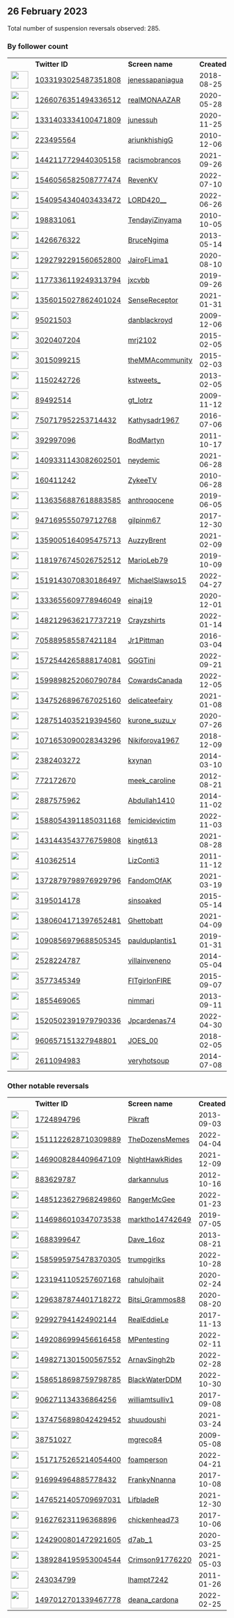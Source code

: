 
## 26 February 2023
Total number of suspension reversals observed: 285.

### By follower count
<table><tr><th></th><th align="left">Twitter ID</th><th align="left">Screen name</th>
<th align="left">Created</th><th align="left">Status</th><th align="left">Suspended</th><th align="left">Followers</th>
<tr><td><a href="https://pbs.twimg.com/profile_images/1628502347797397504/AeXh_JDf_normal.jpg"><img src="https://pbs.twimg.com/profile_images/1628502347797397504/AeXh_JDf_normal.jpg" width="40px" height="40px" align="center"/></a></td><td><a href="https://twitter.com/intent/user?user_id=1033193025487351808">1033193025487351808</a></td><td><a href="https://twitter.com/jenessapaniagua">jenessapaniagua</a></td><td>2018-08-25</td><td align="center"></td><td>2022-04-06</td><td>490676</td></tr>
<tr><td><a href="https://pbs.twimg.com/profile_images/1623763612107182080/V0s-QnNe_normal.jpg"><img src="https://pbs.twimg.com/profile_images/1623763612107182080/V0s-QnNe_normal.jpg" width="40px" height="40px" align="center"/></a></td><td><a href="https://twitter.com/intent/user?user_id=1266076351494336512">1266076351494336512</a></td><td><a href="https://twitter.com/realMONAAZAR">realMONAAZAR</a></td><td>2020-05-28</td><td align="center"></td><td>2022-12-13</td><td>309455</td></tr>
<tr><td><a href="https://pbs.twimg.com/profile_images/1629608970993414144/x78y_rKb_normal.jpg"><img src="https://pbs.twimg.com/profile_images/1629608970993414144/x78y_rKb_normal.jpg" width="40px" height="40px" align="center"/></a></td><td><a href="https://twitter.com/intent/user?user_id=1331403334100471809">1331403334100471809</a></td><td><a href="https://twitter.com/junessuh">junessuh</a></td><td>2020-11-25</td><td align="center"></td><td>2023-02-16</td><td>45689</td></tr>
<tr><td><a href="https://pbs.twimg.com/profile_images/1668516138207305731/wqGGZi8b_normal.jpg"><img src="https://pbs.twimg.com/profile_images/1668516138207305731/wqGGZi8b_normal.jpg" width="40px" height="40px" align="center"/></a></td><td><a href="https://twitter.com/intent/user?user_id=223495564">223495564</a></td><td><a href="https://twitter.com/ariunkhishigG">ariunkhishigG</a></td><td>2010-12-06</td><td align="center"></td><td>2023-02-20</td><td>35383</td></tr>
<tr><td><a href="https://pbs.twimg.com/profile_images/1652200713475194880/MBV60Hrz_normal.jpg"><img src="https://pbs.twimg.com/profile_images/1652200713475194880/MBV60Hrz_normal.jpg" width="40px" height="40px" align="center"/></a></td><td><a href="https://twitter.com/intent/user?user_id=1442117729440305158">1442117729440305158</a></td><td><a href="https://twitter.com/racismobrancos">racismobrancos</a></td><td>2021-09-26</td><td align="center"></td><td>2022-09-22</td><td>34620</td></tr>
<tr><td><a href="https://pbs.twimg.com/profile_images/1591269129708781568/6yYnZtA9_normal.jpg"><img src="https://pbs.twimg.com/profile_images/1591269129708781568/6yYnZtA9_normal.jpg" width="40px" height="40px" align="center"/></a></td><td><a href="https://twitter.com/intent/user?user_id=1546056582508777474">1546056582508777474</a></td><td><a href="https://twitter.com/RevenKV">RevenKV</a></td><td>2022-07-10</td><td align="center"></td><td>2022-11-30</td><td>30356</td></tr>
<tr><td><a href="https://pbs.twimg.com/profile_images/1541557563048738816/JiW7iq5j_normal.jpg"><img src="https://pbs.twimg.com/profile_images/1541557563048738816/JiW7iq5j_normal.jpg" width="40px" height="40px" align="center"/></a></td><td><a href="https://twitter.com/intent/user?user_id=1540954340403433472">1540954340403433472</a></td><td><a href="https://twitter.com/LORD420__">LORD420__</a></td><td>2022-06-26</td><td align="center"></td><td>2023-02-21</td><td>20523</td></tr>
<tr><td><a href="https://pbs.twimg.com/profile_images/1661970576502583296/FSALcLm9_normal.jpg"><img src="https://pbs.twimg.com/profile_images/1661970576502583296/FSALcLm9_normal.jpg" width="40px" height="40px" align="center"/></a></td><td><a href="https://twitter.com/intent/user?user_id=198831061">198831061</a></td><td><a href="https://twitter.com/TendayiZinyama">TendayiZinyama</a></td><td>2010-10-05</td><td align="center"></td><td>2023-01-09</td><td>16002</td></tr>
<tr><td><a href="https://pbs.twimg.com/profile_images/1476172875166007297/HVvGCpQL_normal.jpg"><img src="https://pbs.twimg.com/profile_images/1476172875166007297/HVvGCpQL_normal.jpg" width="40px" height="40px" align="center"/></a></td><td><a href="https://twitter.com/intent/user?user_id=1426676322">1426676322</a></td><td><a href="https://twitter.com/BruceNgima">BruceNgima</a></td><td>2013-05-14</td><td align="center"></td><td>2023-02-19</td><td>11994</td></tr>
<tr><td><a href="https://pbs.twimg.com/profile_images/1592112168383676418/ltbYe8eh_normal.jpg"><img src="https://pbs.twimg.com/profile_images/1592112168383676418/ltbYe8eh_normal.jpg" width="40px" height="40px" align="center"/></a></td><td><a href="https://twitter.com/intent/user?user_id=1292792291560652800">1292792291560652800</a></td><td><a href="https://twitter.com/JairoFLima1">JairoFLima1</a></td><td>2020-08-10</td><td align="center"></td><td>2022-11-22</td><td>10609</td></tr>
<tr><td><a href="https://pbs.twimg.com/profile_images/1668001604539240448/8LN3G2K9_normal.jpg"><img src="https://pbs.twimg.com/profile_images/1668001604539240448/8LN3G2K9_normal.jpg" width="40px" height="40px" align="center"/></a></td><td><a href="https://twitter.com/intent/user?user_id=1177336119249313794">1177336119249313794</a></td><td><a href="https://twitter.com/jxcvbb">jxcvbb</a></td><td>2019-09-26</td><td align="center"></td><td>2022-12-25</td><td>9309</td></tr>
<tr><td><a href="https://pbs.twimg.com/profile_images/1501748136246759429/NZopx2QD_normal.jpg"><img src="https://pbs.twimg.com/profile_images/1501748136246759429/NZopx2QD_normal.jpg" width="40px" height="40px" align="center"/></a></td><td><a href="https://twitter.com/intent/user?user_id=1356015027862401024">1356015027862401024</a></td><td><a href="https://twitter.com/SenseReceptor">SenseReceptor</a></td><td>2021-01-31</td><td align="center"></td><td>2022-06-15</td><td>8892</td></tr>
<tr><td><a href="https://pbs.twimg.com/profile_images/1665780717891235841/2-MiXSwz_normal.jpg"><img src="https://pbs.twimg.com/profile_images/1665780717891235841/2-MiXSwz_normal.jpg" width="40px" height="40px" align="center"/></a></td><td><a href="https://twitter.com/intent/user?user_id=95021503">95021503</a></td><td><a href="https://twitter.com/danblackroyd">danblackroyd</a></td><td>2009-12-06</td><td align="center"></td><td>2022-09-13</td><td>8782</td></tr>
<tr><td><a href="https://pbs.twimg.com/profile_images/1665795102864818180/aJ6uJ3Bh_normal.jpg"><img src="https://pbs.twimg.com/profile_images/1665795102864818180/aJ6uJ3Bh_normal.jpg" width="40px" height="40px" align="center"/></a></td><td><a href="https://twitter.com/intent/user?user_id=3020407204">3020407204</a></td><td><a href="https://twitter.com/mrj2102">mrj2102</a></td><td>2015-02-05</td><td align="center">👋</td><td>2022-08-10</td><td>7941</td></tr>
<tr><td><a href="https://pbs.twimg.com/profile_images/619316171846778880/rPAAowzX_normal.png"><img src="https://pbs.twimg.com/profile_images/619316171846778880/rPAAowzX_normal.png" width="40px" height="40px" align="center"/></a></td><td><a href="https://twitter.com/intent/user?user_id=3015099215">3015099215</a></td><td><a href="https://twitter.com/theMMAcommunity">theMMAcommunity</a></td><td>2015-02-03</td><td align="center"></td><td></td><td>7551</td></tr>
<tr><td><a href="https://pbs.twimg.com/profile_images/1649419193060585476/jng3dxrO_normal.jpg"><img src="https://pbs.twimg.com/profile_images/1649419193060585476/jng3dxrO_normal.jpg" width="40px" height="40px" align="center"/></a></td><td><a href="https://twitter.com/intent/user?user_id=1150242726">1150242726</a></td><td><a href="https://twitter.com/kstweets_">kstweets_</a></td><td>2013-02-05</td><td align="center"></td><td></td><td>6337</td></tr>
<tr><td><a href="https://pbs.twimg.com/profile_images/1492495042220597263/-EQEM2Z7_normal.jpg"><img src="https://pbs.twimg.com/profile_images/1492495042220597263/-EQEM2Z7_normal.jpg" width="40px" height="40px" align="center"/></a></td><td><a href="https://twitter.com/intent/user?user_id=89492514">89492514</a></td><td><a href="https://twitter.com/gt_lotrz">gt_lotrz</a></td><td>2009-11-12</td><td align="center"></td><td>2022-03-15</td><td>6042</td></tr>
<tr><td><a href="https://pbs.twimg.com/profile_images/1661797170733776897/kjOpLY3j_normal.jpg"><img src="https://pbs.twimg.com/profile_images/1661797170733776897/kjOpLY3j_normal.jpg" width="40px" height="40px" align="center"/></a></td><td><a href="https://twitter.com/intent/user?user_id=750717952253714432">750717952253714432</a></td><td><a href="https://twitter.com/Kathysadr1967">Kathysadr1967</a></td><td>2016-07-06</td><td align="center"></td><td>2022-07-20</td><td>5746</td></tr>
<tr><td><a href="https://pbs.twimg.com/profile_images/1229817051021283328/8Mz3Ckd1_normal.jpg"><img src="https://pbs.twimg.com/profile_images/1229817051021283328/8Mz3Ckd1_normal.jpg" width="40px" height="40px" align="center"/></a></td><td><a href="https://twitter.com/intent/user?user_id=392997096">392997096</a></td><td><a href="https://twitter.com/BodMartyn">BodMartyn</a></td><td>2011-10-17</td><td align="center"></td><td>2022-03-13</td><td>5226</td></tr>
<tr><td><a href="https://pbs.twimg.com/profile_images/1668304564829958145/ZkScPLZ9_normal.jpg"><img src="https://pbs.twimg.com/profile_images/1668304564829958145/ZkScPLZ9_normal.jpg" width="40px" height="40px" align="center"/></a></td><td><a href="https://twitter.com/intent/user?user_id=1409331143082602501">1409331143082602501</a></td><td><a href="https://twitter.com/neydemic">neydemic</a></td><td>2021-06-28</td><td align="center"></td><td></td><td>4120</td></tr>
<tr><td><a href="https://pbs.twimg.com/profile_images/1659222922836230144/C8JOfqrT_normal.jpg"><img src="https://pbs.twimg.com/profile_images/1659222922836230144/C8JOfqrT_normal.jpg" width="40px" height="40px" align="center"/></a></td><td><a href="https://twitter.com/intent/user?user_id=160411242">160411242</a></td><td><a href="https://twitter.com/ZykeeTV">ZykeeTV</a></td><td>2010-06-28</td><td align="center"></td><td></td><td>4107</td></tr>
<tr><td><a href="https://pbs.twimg.com/profile_images/1642740722741723138/2o4p5QYq_normal.jpg"><img src="https://pbs.twimg.com/profile_images/1642740722741723138/2o4p5QYq_normal.jpg" width="40px" height="40px" align="center"/></a></td><td><a href="https://twitter.com/intent/user?user_id=1136356887618883585">1136356887618883585</a></td><td><a href="https://twitter.com/anthroqocene">anthroqocene</a></td><td>2019-06-05</td><td align="center">🚫</td><td>2022-11-12</td><td>3958</td></tr>
<tr><td><a href="https://pbs.twimg.com/profile_images/1306025298790670336/mVz8_b8W_normal.jpg"><img src="https://pbs.twimg.com/profile_images/1306025298790670336/mVz8_b8W_normal.jpg" width="40px" height="40px" align="center"/></a></td><td><a href="https://twitter.com/intent/user?user_id=947169555079712768">947169555079712768</a></td><td><a href="https://twitter.com/gilpinm67">gilpinm67</a></td><td>2017-12-30</td><td align="center"></td><td></td><td>3183</td></tr>
<tr><td><a href="https://pbs.twimg.com/profile_images/1661208067562938373/Gj0ItoK2_normal.jpg"><img src="https://pbs.twimg.com/profile_images/1661208067562938373/Gj0ItoK2_normal.jpg" width="40px" height="40px" align="center"/></a></td><td><a href="https://twitter.com/intent/user?user_id=1359005164095475713">1359005164095475713</a></td><td><a href="https://twitter.com/AuzzyBrent">AuzzyBrent</a></td><td>2021-02-09</td><td align="center"></td><td>2023-01-14</td><td>3160</td></tr>
<tr><td><a href="https://pbs.twimg.com/profile_images/1547168481598136322/_BHBC3W8_normal.jpg"><img src="https://pbs.twimg.com/profile_images/1547168481598136322/_BHBC3W8_normal.jpg" width="40px" height="40px" align="center"/></a></td><td><a href="https://twitter.com/intent/user?user_id=1181976745026752512">1181976745026752512</a></td><td><a href="https://twitter.com/MarioLeb79">MarioLeb79</a></td><td>2019-10-09</td><td align="center"></td><td>2022-10-30</td><td>2763</td></tr>
<tr><td><a href="https://pbs.twimg.com/profile_images/1519143371788283904/Y_WuudSK_normal.jpg"><img src="https://pbs.twimg.com/profile_images/1519143371788283904/Y_WuudSK_normal.jpg" width="40px" height="40px" align="center"/></a></td><td><a href="https://twitter.com/intent/user?user_id=1519143070830186497">1519143070830186497</a></td><td><a href="https://twitter.com/MichaelSlawso15">MichaelSlawso15</a></td><td>2022-04-27</td><td align="center"></td><td>2022-07-28</td><td>2630</td></tr>
<tr><td><a href="https://pbs.twimg.com/profile_images/1664506902745677824/Xxe47SlW_normal.jpg"><img src="https://pbs.twimg.com/profile_images/1664506902745677824/Xxe47SlW_normal.jpg" width="40px" height="40px" align="center"/></a></td><td><a href="https://twitter.com/intent/user?user_id=1333655609778946049">1333655609778946049</a></td><td><a href="https://twitter.com/einaj19">einaj19</a></td><td>2020-12-01</td><td align="center"></td><td>2023-01-09</td><td>2444</td></tr>
<tr><td><a href="https://pbs.twimg.com/profile_images/1625904081184210944/RECiUxMS_normal.jpg"><img src="https://pbs.twimg.com/profile_images/1625904081184210944/RECiUxMS_normal.jpg" width="40px" height="40px" align="center"/></a></td><td><a href="https://twitter.com/intent/user?user_id=1482129636217737219">1482129636217737219</a></td><td><a href="https://twitter.com/Crayzshirts">Crayzshirts</a></td><td>2022-01-14</td><td align="center"></td><td>2023-02-20</td><td>2366</td></tr>
<tr><td><a href="https://pbs.twimg.com/profile_images/705905136690929665/dDKqlawY_normal.jpg"><img src="https://pbs.twimg.com/profile_images/705905136690929665/dDKqlawY_normal.jpg" width="40px" height="40px" align="center"/></a></td><td><a href="https://twitter.com/intent/user?user_id=705889585587421184">705889585587421184</a></td><td><a href="https://twitter.com/Jr1Pittman">Jr1Pittman</a></td><td>2016-03-04</td><td align="center"></td><td></td><td>2354</td></tr>
<tr><td><a href="https://pbs.twimg.com/profile_images/1637475535591809028/ftMUrRSs_normal.jpg"><img src="https://pbs.twimg.com/profile_images/1637475535591809028/ftMUrRSs_normal.jpg" width="40px" height="40px" align="center"/></a></td><td><a href="https://twitter.com/intent/user?user_id=1572544265888174081">1572544265888174081</a></td><td><a href="https://twitter.com/GGGTini">GGGTini</a></td><td>2022-09-21</td><td align="center"></td><td>2023-02-10</td><td>2305</td></tr>
<tr><td><a href="https://pbs.twimg.com/profile_images/1625526798099578882/y9mb1akV_normal.jpg"><img src="https://pbs.twimg.com/profile_images/1625526798099578882/y9mb1akV_normal.jpg" width="40px" height="40px" align="center"/></a></td><td><a href="https://twitter.com/intent/user?user_id=1599898252060790784">1599898252060790784</a></td><td><a href="https://twitter.com/CowardsCanada">CowardsCanada</a></td><td>2022-12-05</td><td align="center"></td><td>2023-02-21</td><td>2247</td></tr>
<tr><td><a href="https://pbs.twimg.com/profile_images/1656381850544373760/GAbknFC-_normal.jpg"><img src="https://pbs.twimg.com/profile_images/1656381850544373760/GAbknFC-_normal.jpg" width="40px" height="40px" align="center"/></a></td><td><a href="https://twitter.com/intent/user?user_id=1347526896767025160">1347526896767025160</a></td><td><a href="https://twitter.com/delicateefairy">delicateefairy</a></td><td>2021-01-08</td><td align="center"></td><td>2023-02-18</td><td>2236</td></tr>
<tr><td><a href="https://pbs.twimg.com/profile_images/1633231351779586049/rNXm793F_normal.jpg"><img src="https://pbs.twimg.com/profile_images/1633231351779586049/rNXm793F_normal.jpg" width="40px" height="40px" align="center"/></a></td><td><a href="https://twitter.com/intent/user?user_id=1287514035219394560">1287514035219394560</a></td><td><a href="https://twitter.com/kurone_suzu_v">kurone_suzu_v</a></td><td>2020-07-26</td><td align="center"></td><td>2023-02-02</td><td>2216</td></tr>
<tr><td><a href="https://pbs.twimg.com/profile_images/1631906127397920770/iZUXNT4r_normal.jpg"><img src="https://pbs.twimg.com/profile_images/1631906127397920770/iZUXNT4r_normal.jpg" width="40px" height="40px" align="center"/></a></td><td><a href="https://twitter.com/intent/user?user_id=1071653090028343296">1071653090028343296</a></td><td><a href="https://twitter.com/Nikiforova1967">Nikiforova1967</a></td><td>2018-12-09</td><td align="center">🔒</td><td>2022-04-03</td><td>2195</td></tr>
<tr><td><a href="https://pbs.twimg.com/profile_images/1656077629508681728/mZNNDuUu_normal.jpg"><img src="https://pbs.twimg.com/profile_images/1656077629508681728/mZNNDuUu_normal.jpg" width="40px" height="40px" align="center"/></a></td><td><a href="https://twitter.com/intent/user?user_id=2382403272">2382403272</a></td><td><a href="https://twitter.com/kxynan">kxynan</a></td><td>2014-03-10</td><td align="center">🔒</td><td>2022-12-15</td><td>2102</td></tr>
<tr><td><a href="https://pbs.twimg.com/profile_images/1522932466184560642/Irdofr1H_normal.jpg"><img src="https://pbs.twimg.com/profile_images/1522932466184560642/Irdofr1H_normal.jpg" width="40px" height="40px" align="center"/></a></td><td><a href="https://twitter.com/intent/user?user_id=772172670">772172670</a></td><td><a href="https://twitter.com/meek_caroline">meek_caroline</a></td><td>2012-08-21</td><td align="center"></td><td>2022-08-02</td><td>2032</td></tr>
<tr><td><a href="https://pbs.twimg.com/profile_images/647107262066987008/WVHbi_Ht_normal.png"><img src="https://pbs.twimg.com/profile_images/647107262066987008/WVHbi_Ht_normal.png" width="40px" height="40px" align="center"/></a></td><td><a href="https://twitter.com/intent/user?user_id=2887575962">2887575962</a></td><td><a href="https://twitter.com/Abdullah1410">Abdullah1410</a></td><td>2014-11-02</td><td align="center"></td><td>2022-02-22</td><td>1919</td></tr>
<tr><td><a href="https://pbs.twimg.com/profile_images/1649427626224758786/IPFddK7T_normal.jpg"><img src="https://pbs.twimg.com/profile_images/1649427626224758786/IPFddK7T_normal.jpg" width="40px" height="40px" align="center"/></a></td><td><a href="https://twitter.com/intent/user?user_id=1588054391185031168">1588054391185031168</a></td><td><a href="https://twitter.com/femicidevictim">femicidevictim</a></td><td>2022-11-03</td><td align="center">🚫</td><td>2023-02-01</td><td>1902</td></tr>
<tr><td><a href="https://pbs.twimg.com/profile_images/1668297781012832257/fYBZdoym_normal.jpg"><img src="https://pbs.twimg.com/profile_images/1668297781012832257/fYBZdoym_normal.jpg" width="40px" height="40px" align="center"/></a></td><td><a href="https://twitter.com/intent/user?user_id=1431443543776759808">1431443543776759808</a></td><td><a href="https://twitter.com/kingt613">kingt613</a></td><td>2021-08-28</td><td align="center"></td><td>2022-03-24</td><td>1871</td></tr>
<tr><td><a href="https://pbs.twimg.com/profile_images/629450911803408384/shXQjlj8_normal.jpg"><img src="https://pbs.twimg.com/profile_images/629450911803408384/shXQjlj8_normal.jpg" width="40px" height="40px" align="center"/></a></td><td><a href="https://twitter.com/intent/user?user_id=410362514">410362514</a></td><td><a href="https://twitter.com/LizConti3">LizConti3</a></td><td>2011-11-12</td><td align="center"></td><td>2022-08-07</td><td>1666</td></tr>
<tr><td><a href="https://pbs.twimg.com/profile_images/1665038749267525632/OaGHJCHF_normal.jpg"><img src="https://pbs.twimg.com/profile_images/1665038749267525632/OaGHJCHF_normal.jpg" width="40px" height="40px" align="center"/></a></td><td><a href="https://twitter.com/intent/user?user_id=1372879798976929796">1372879798976929796</a></td><td><a href="https://twitter.com/FandomOfAK">FandomOfAK</a></td><td>2021-03-19</td><td align="center"></td><td>2023-02-13</td><td>1652</td></tr>
<tr><td><a href="https://pbs.twimg.com/profile_images/966478506434576384/aitLTaAQ_normal.jpg"><img src="https://pbs.twimg.com/profile_images/966478506434576384/aitLTaAQ_normal.jpg" width="40px" height="40px" align="center"/></a></td><td><a href="https://twitter.com/intent/user?user_id=3195014178">3195014178</a></td><td><a href="https://twitter.com/sinsoaked">sinsoaked</a></td><td>2015-05-14</td><td align="center"></td><td></td><td>1644</td></tr>
<tr><td><a href="https://pbs.twimg.com/profile_images/1660477497354625025/TVx5vRbr_normal.jpg"><img src="https://pbs.twimg.com/profile_images/1660477497354625025/TVx5vRbr_normal.jpg" width="40px" height="40px" align="center"/></a></td><td><a href="https://twitter.com/intent/user?user_id=1380604171397652481">1380604171397652481</a></td><td><a href="https://twitter.com/Ghettobatt">Ghettobatt</a></td><td>2021-04-09</td><td align="center">🚫</td><td>2022-12-07</td><td>1639</td></tr>
<tr><td><a href="https://pbs.twimg.com/profile_images/1273731490426355714/tZtpCcnO_normal.jpg"><img src="https://pbs.twimg.com/profile_images/1273731490426355714/tZtpCcnO_normal.jpg" width="40px" height="40px" align="center"/></a></td><td><a href="https://twitter.com/intent/user?user_id=1090856979688505345">1090856979688505345</a></td><td><a href="https://twitter.com/paulduplantis1">paulduplantis1</a></td><td>2019-01-31</td><td align="center"></td><td></td><td>1471</td></tr>
<tr><td><a href="https://pbs.twimg.com/profile_images/1276508870333038593/oBiVbEVi_normal.jpg"><img src="https://pbs.twimg.com/profile_images/1276508870333038593/oBiVbEVi_normal.jpg" width="40px" height="40px" align="center"/></a></td><td><a href="https://twitter.com/intent/user?user_id=2528224787">2528224787</a></td><td><a href="https://twitter.com/villainveneno">villainveneno</a></td><td>2014-05-04</td><td align="center">👋</td><td></td><td>1468</td></tr>
<tr><td><a href="https://pbs.twimg.com/profile_images/1438368472162086916/qokMvaLh_normal.jpg"><img src="https://pbs.twimg.com/profile_images/1438368472162086916/qokMvaLh_normal.jpg" width="40px" height="40px" align="center"/></a></td><td><a href="https://twitter.com/intent/user?user_id=3577345349">3577345349</a></td><td><a href="https://twitter.com/FITgirlonFIRE">FITgirlonFIRE</a></td><td>2015-09-07</td><td align="center"></td><td>2022-06-15</td><td>1450</td></tr>
<tr><td><a href="https://pbs.twimg.com/profile_images/1320477739850309636/TpN7XY4m_normal.jpg"><img src="https://pbs.twimg.com/profile_images/1320477739850309636/TpN7XY4m_normal.jpg" width="40px" height="40px" align="center"/></a></td><td><a href="https://twitter.com/intent/user?user_id=1855469065">1855469065</a></td><td><a href="https://twitter.com/nimmari">nimmari</a></td><td>2013-09-11</td><td align="center"></td><td>2022-06-28</td><td>1386</td></tr>
<tr><td><a href="https://pbs.twimg.com/profile_images/1563288220921581568/wqvHK_-K_normal.jpg"><img src="https://pbs.twimg.com/profile_images/1563288220921581568/wqvHK_-K_normal.jpg" width="40px" height="40px" align="center"/></a></td><td><a href="https://twitter.com/intent/user?user_id=1520502391979790336">1520502391979790336</a></td><td><a href="https://twitter.com/Jpcardenas74">Jpcardenas74</a></td><td>2022-04-30</td><td align="center"></td><td>2022-09-01</td><td>1372</td></tr>
<tr><td><a href="https://pbs.twimg.com/profile_images/1191563700840402946/Mm68LQMa_normal.jpg"><img src="https://pbs.twimg.com/profile_images/1191563700840402946/Mm68LQMa_normal.jpg" width="40px" height="40px" align="center"/></a></td><td><a href="https://twitter.com/intent/user?user_id=960657151327948801">960657151327948801</a></td><td><a href="https://twitter.com/JOES_00">JOES_00</a></td><td>2018-02-05</td><td align="center"></td><td></td><td>1339</td></tr>
<tr><td><a href="https://pbs.twimg.com/profile_images/1589284190696136704/znWTUBCm_normal.jpg"><img src="https://pbs.twimg.com/profile_images/1589284190696136704/znWTUBCm_normal.jpg" width="40px" height="40px" align="center"/></a></td><td><a href="https://twitter.com/intent/user?user_id=2611094983">2611094983</a></td><td><a href="https://twitter.com/veryhotsoup">veryhotsoup</a></td><td>2014-07-08</td><td align="center"></td><td>2023-01-31</td><td>1276</td></tr>
</table>

### Other notable reversals
<table><tr><th></th><th align="left">Twitter ID</th><th align="left">Screen name</th>
<th align="left">Created</th><th align="left">Status</th><th align="left">Suspended</th><th align="left">Followers</th>
<tr><td><a href="https://pbs.twimg.com/profile_images/1298773403025973250/1nBoHsZ8_normal.jpg"><img src="https://pbs.twimg.com/profile_images/1298773403025973250/1nBoHsZ8_normal.jpg" width="40px" height="40px" align="center"/></a></td><td><a href="https://twitter.com/intent/user?user_id=1724894796">1724894796</a></td><td><a href="https://twitter.com/Pikraft">Pikraft</a></td><td>2013-09-03</td><td align="center"></td><td>2022-10-30</td><td>425</td></tr>
<tr><td><a href="https://pbs.twimg.com/profile_images/1511123126163161090/Qek5ypTJ_normal.jpg"><img src="https://pbs.twimg.com/profile_images/1511123126163161090/Qek5ypTJ_normal.jpg" width="40px" height="40px" align="center"/></a></td><td><a href="https://twitter.com/intent/user?user_id=1511122628710309889">1511122628710309889</a></td><td><a href="https://twitter.com/TheDozensMemes">TheDozensMemes</a></td><td>2022-04-04</td><td align="center"></td><td>2023-02-21</td><td>446</td></tr>
<tr><td><a href="https://pbs.twimg.com/profile_images/1469008371793776653/6-WP4u4n_normal.png"><img src="https://pbs.twimg.com/profile_images/1469008371793776653/6-WP4u4n_normal.png" width="40px" height="40px" align="center"/></a></td><td><a href="https://twitter.com/intent/user?user_id=1469008284409647109">1469008284409647109</a></td><td><a href="https://twitter.com/NightHawkRides">NightHawkRides</a></td><td>2021-12-09</td><td align="center"></td><td>2022-11-26</td><td>546</td></tr>
<tr><td><a href="https://pbs.twimg.com/profile_images/1603909785774182400/rV1FjXgr_normal.jpg"><img src="https://pbs.twimg.com/profile_images/1603909785774182400/rV1FjXgr_normal.jpg" width="40px" height="40px" align="center"/></a></td><td><a href="https://twitter.com/intent/user?user_id=883629787">883629787</a></td><td><a href="https://twitter.com/darkannulus">darkannulus</a></td><td>2012-10-16</td><td align="center"></td><td>2023-02-20</td><td>1125</td></tr>
<tr><td><a href="https://pbs.twimg.com/profile_images/1508612667820453891/mguK6CyR_normal.jpg"><img src="https://pbs.twimg.com/profile_images/1508612667820453891/mguK6CyR_normal.jpg" width="40px" height="40px" align="center"/></a></td><td><a href="https://twitter.com/intent/user?user_id=1485123627968249860">1485123627968249860</a></td><td><a href="https://twitter.com/RangerMcGee">RangerMcGee</a></td><td>2022-01-23</td><td align="center"></td><td>2023-02-18</td><td>11</td></tr>
<tr><td><a href="https://pbs.twimg.com/profile_images/1662151850265821187/dzsAiyaj_normal.jpg"><img src="https://pbs.twimg.com/profile_images/1662151850265821187/dzsAiyaj_normal.jpg" width="40px" height="40px" align="center"/></a></td><td><a href="https://twitter.com/intent/user?user_id=1146986010347073538">1146986010347073538</a></td><td><a href="https://twitter.com/marktho14742649">marktho14742649</a></td><td>2019-07-05</td><td align="center"></td><td>2023-01-27</td><td>198</td></tr>
<tr><td><a href="https://pbs.twimg.com/profile_images/1630121556599791620/TmvBxs8d_normal.jpg"><img src="https://pbs.twimg.com/profile_images/1630121556599791620/TmvBxs8d_normal.jpg" width="40px" height="40px" align="center"/></a></td><td><a href="https://twitter.com/intent/user?user_id=1688399647">1688399647</a></td><td><a href="https://twitter.com/Dave_16oz">Dave_16oz</a></td><td>2013-08-21</td><td align="center"></td><td>2022-12-28</td><td>43</td></tr>
<tr><td><a href="https://pbs.twimg.com/profile_images/1643327061040275456/5DDeBR0G_normal.jpg"><img src="https://pbs.twimg.com/profile_images/1643327061040275456/5DDeBR0G_normal.jpg" width="40px" height="40px" align="center"/></a></td><td><a href="https://twitter.com/intent/user?user_id=1585995975478370305">1585995975478370305</a></td><td><a href="https://twitter.com/trumpgirlks">trumpgirlks</a></td><td>2022-10-28</td><td align="center">🚫</td><td>2022-12-16</td><td>98</td></tr>
<tr><td><a href="https://pbs.twimg.com/profile_images/1607792063294373888/a94AfmFL_normal.jpg"><img src="https://pbs.twimg.com/profile_images/1607792063294373888/a94AfmFL_normal.jpg" width="40px" height="40px" align="center"/></a></td><td><a href="https://twitter.com/intent/user?user_id=1231941105257607168">1231941105257607168</a></td><td><a href="https://twitter.com/rahulojhaiit">rahulojhaiit</a></td><td>2020-02-24</td><td align="center"></td><td>2023-01-15</td><td>17</td></tr>
<tr><td><a href="https://pbs.twimg.com/profile_images/1444659698393919491/JB9wOLbj_normal.jpg"><img src="https://pbs.twimg.com/profile_images/1444659698393919491/JB9wOLbj_normal.jpg" width="40px" height="40px" align="center"/></a></td><td><a href="https://twitter.com/intent/user?user_id=1296387874401718272">1296387874401718272</a></td><td><a href="https://twitter.com/Bitsi_Grammos88">Bitsi_Grammos88</a></td><td>2020-08-20</td><td align="center"></td><td>2022-10-22</td><td>728</td></tr>
<tr><td><a href="https://pbs.twimg.com/profile_images/1629523068912533505/j7pcCUFm_normal.jpg"><img src="https://pbs.twimg.com/profile_images/1629523068912533505/j7pcCUFm_normal.jpg" width="40px" height="40px" align="center"/></a></td><td><a href="https://twitter.com/intent/user?user_id=929927941424902144">929927941424902144</a></td><td><a href="https://twitter.com/RealEddieLe">RealEddieLe</a></td><td>2017-11-13</td><td align="center"></td><td>2022-12-27</td><td>283</td></tr>
<tr><td><a href="https://pbs.twimg.com/profile_images/1666459543033749508/61BRdEnT_normal.jpg"><img src="https://pbs.twimg.com/profile_images/1666459543033749508/61BRdEnT_normal.jpg" width="40px" height="40px" align="center"/></a></td><td><a href="https://twitter.com/intent/user?user_id=1492086999456616458">1492086999456616458</a></td><td><a href="https://twitter.com/MPentesting">MPentesting</a></td><td>2022-02-11</td><td align="center">🔒</td><td>2023-02-14</td><td>903</td></tr>
<tr><td><a href="https://pbs.twimg.com/profile_images/1576171989386919936/dXj3kyLd_normal.jpg"><img src="https://pbs.twimg.com/profile_images/1576171989386919936/dXj3kyLd_normal.jpg" width="40px" height="40px" align="center"/></a></td><td><a href="https://twitter.com/intent/user?user_id=1498271301500567552">1498271301500567552</a></td><td><a href="https://twitter.com/ArnavSingh2b">ArnavSingh2b</a></td><td>2022-02-28</td><td align="center"></td><td>2023-01-02</td><td>45</td></tr>
<tr><td><a href="https://pbs.twimg.com/profile_images/1593925809911259137/lKl_VRhz_normal.jpg"><img src="https://pbs.twimg.com/profile_images/1593925809911259137/lKl_VRhz_normal.jpg" width="40px" height="40px" align="center"/></a></td><td><a href="https://twitter.com/intent/user?user_id=1586518698759798785">1586518698759798785</a></td><td><a href="https://twitter.com/BlackWaterDDM">BlackWaterDDM</a></td><td>2022-10-30</td><td align="center">🚫</td><td>2022-12-10</td><td>49</td></tr>
<tr><td><a href="https://pbs.twimg.com/profile_images/1477706352743129100/35n5nKh-_normal.jpg"><img src="https://pbs.twimg.com/profile_images/1477706352743129100/35n5nKh-_normal.jpg" width="40px" height="40px" align="center"/></a></td><td><a href="https://twitter.com/intent/user?user_id=906271134336864256">906271134336864256</a></td><td><a href="https://twitter.com/williamtsulliv1">williamtsulliv1</a></td><td>2017-09-08</td><td align="center"></td><td>2022-07-17</td><td>785</td></tr>
<tr><td><a href="https://pbs.twimg.com/profile_images/1374757075138535424/0w_83DQY_normal.jpg"><img src="https://pbs.twimg.com/profile_images/1374757075138535424/0w_83DQY_normal.jpg" width="40px" height="40px" align="center"/></a></td><td><a href="https://twitter.com/intent/user?user_id=1374756898042429452">1374756898042429452</a></td><td><a href="https://twitter.com/shuudoushi">shuudoushi</a></td><td>2021-03-24</td><td align="center"></td><td>2022-06-17</td><td>71</td></tr>
<tr><td><a href="https://pbs.twimg.com/profile_images/430737928780668928/Y4QfmJF-_normal.jpeg"><img src="https://pbs.twimg.com/profile_images/430737928780668928/Y4QfmJF-_normal.jpeg" width="40px" height="40px" align="center"/></a></td><td><a href="https://twitter.com/intent/user?user_id=38751027">38751027</a></td><td><a href="https://twitter.com/mgreco84">mgreco84</a></td><td>2009-05-08</td><td align="center"></td><td>2023-01-07</td><td>1248</td></tr>
<tr><td><a href="https://abs.twimg.com/sticky/default_profile_images/default_profile_normal.png"><img src="https://abs.twimg.com/sticky/default_profile_images/default_profile_normal.png" width="40px" height="40px" align="center"/></a></td><td><a href="https://twitter.com/intent/user?user_id=1517175265214054400">1517175265214054400</a></td><td><a href="https://twitter.com/foamperson">foamperson</a></td><td>2022-04-21</td><td align="center"></td><td>2023-02-18</td><td>0</td></tr>
<tr><td><a href="https://pbs.twimg.com/profile_images/1559544196855435264/XIcushDn_normal.jpg"><img src="https://pbs.twimg.com/profile_images/1559544196855435264/XIcushDn_normal.jpg" width="40px" height="40px" align="center"/></a></td><td><a href="https://twitter.com/intent/user?user_id=916994964885778432">916994964885778432</a></td><td><a href="https://twitter.com/FrankyNnanna">FrankyNnanna</a></td><td>2017-10-08</td><td align="center"></td><td>2022-12-11</td><td>612</td></tr>
<tr><td><a href="https://pbs.twimg.com/profile_images/1645144331714457600/nq1S3ZDk_normal.jpg"><img src="https://pbs.twimg.com/profile_images/1645144331714457600/nq1S3ZDk_normal.jpg" width="40px" height="40px" align="center"/></a></td><td><a href="https://twitter.com/intent/user?user_id=1476521405709697031">1476521405709697031</a></td><td><a href="https://twitter.com/LifbladeR">LifbladeR</a></td><td>2021-12-30</td><td align="center">🚫</td><td>2022-07-28</td><td>632</td></tr>
<tr><td><a href="https://pbs.twimg.com/profile_images/1656108394963427330/bSvEW-Jq_normal.jpg"><img src="https://pbs.twimg.com/profile_images/1656108394963427330/bSvEW-Jq_normal.jpg" width="40px" height="40px" align="center"/></a></td><td><a href="https://twitter.com/intent/user?user_id=916276231196368896">916276231196368896</a></td><td><a href="https://twitter.com/chickenhead73">chickenhead73</a></td><td>2017-10-06</td><td align="center"></td><td>2022-12-05</td><td>455</td></tr>
<tr><td><a href="https://pbs.twimg.com/profile_images/1643806390685671425/jhICHIEh_normal.jpg"><img src="https://pbs.twimg.com/profile_images/1643806390685671425/jhICHIEh_normal.jpg" width="40px" height="40px" align="center"/></a></td><td><a href="https://twitter.com/intent/user?user_id=1242900801472921605">1242900801472921605</a></td><td><a href="https://twitter.com/d7ab_1">d7ab_1</a></td><td>2020-03-25</td><td align="center"></td><td>2023-01-06</td><td>40</td></tr>
<tr><td><a href="https://pbs.twimg.com/profile_images/1503939834129256449/uV7C_Ncf_normal.jpg"><img src="https://pbs.twimg.com/profile_images/1503939834129256449/uV7C_Ncf_normal.jpg" width="40px" height="40px" align="center"/></a></td><td><a href="https://twitter.com/intent/user?user_id=1389284195953004544">1389284195953004544</a></td><td><a href="https://twitter.com/Crimson91776220">Crimson91776220</a></td><td>2021-05-03</td><td align="center"></td><td>2022-12-30</td><td>360</td></tr>
<tr><td><a href="https://pbs.twimg.com/profile_images/1348458001716404224/wBSDKtWn_normal.jpg"><img src="https://pbs.twimg.com/profile_images/1348458001716404224/wBSDKtWn_normal.jpg" width="40px" height="40px" align="center"/></a></td><td><a href="https://twitter.com/intent/user?user_id=243034799">243034799</a></td><td><a href="https://twitter.com/lhampt7242">lhampt7242</a></td><td>2011-01-26</td><td align="center"></td><td>2022-07-29</td><td>1046</td></tr>
<tr><td><a href="https://pbs.twimg.com/profile_images/1497012793916235779/VqZs4wq-_normal.jpg"><img src="https://pbs.twimg.com/profile_images/1497012793916235779/VqZs4wq-_normal.jpg" width="40px" height="40px" align="center"/></a></td><td><a href="https://twitter.com/intent/user?user_id=1497012701339467778">1497012701339467778</a></td><td><a href="https://twitter.com/deana_cardona">deana_cardona</a></td><td>2022-02-25</td><td align="center"></td><td>2023-01-15</td><td>19</td></tr>
</table>

